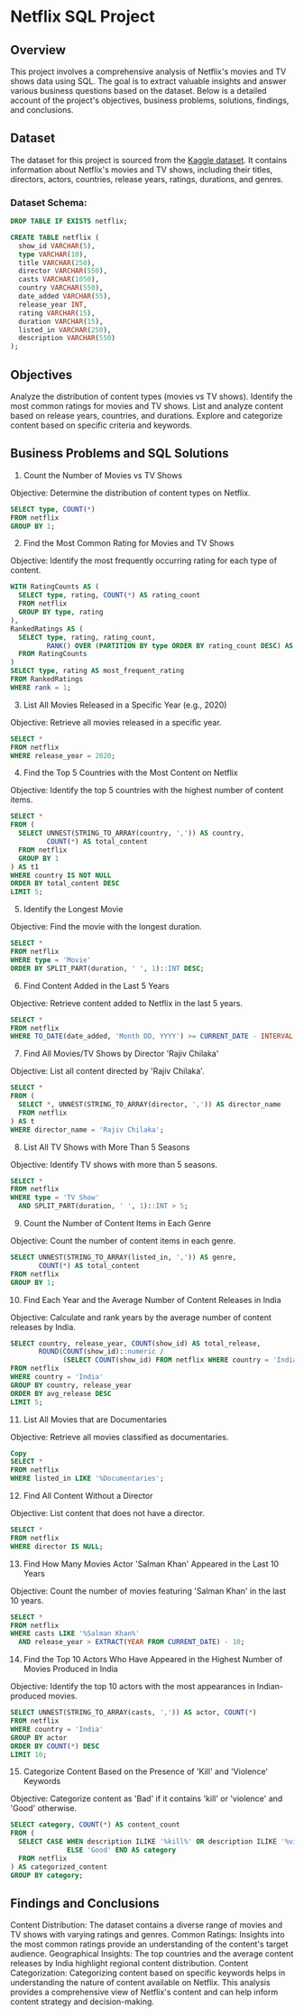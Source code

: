 # Netflix SQL Project

## Overview
This project involves a comprehensive analysis of Netflix's movies and TV shows data using SQL. The goal is to extract valuable insights and answer various business questions based on the dataset. Below is a detailed account of the project's objectives, business problems, solutions, findings, and conclusions.

## Dataset
The dataset for this project is sourced from the [Kaggle dataset](https://www.kaggle.com/datasets/shivamb/netflix-shows). It contains information about Netflix's movies and TV shows, including their titles, directors, actors, countries, release years, ratings, durations, and genres.

### Dataset Schema:
```sql
DROP TABLE IF EXISTS netflix;

CREATE TABLE netflix (
  show_id VARCHAR(5),
  type VARCHAR(10),
  title VARCHAR(250),
  director VARCHAR(550),
  casts VARCHAR(1050),
  country VARCHAR(550),
  date_added VARCHAR(55),
  release_year INT,
  rating VARCHAR(15),
  duration VARCHAR(15),
  listed_in VARCHAR(250),
  description VARCHAR(550)
);
```
## Objectives
Analyze the distribution of content types (movies vs TV shows).
Identify the most common ratings for movies and TV shows.
List and analyze content based on release years, countries, and durations.
Explore and categorize content based on specific criteria and keywords.


## Business Problems and SQL Solutions

1. Count the Number of Movies vs TV Shows
   
Objective: Determine the distribution of content types on Netflix.

```sql
SELECT type, COUNT(*) 
FROM netflix 
GROUP BY 1;
```

2. Find the Most Common Rating for Movies and TV Shows
   
Objective: Identify the most frequently occurring rating for each type of content.

```sql
WITH RatingCounts AS (
  SELECT type, rating, COUNT(*) AS rating_count 
  FROM netflix 
  GROUP BY type, rating
),
RankedRatings AS (
  SELECT type, rating, rating_count, 
         RANK() OVER (PARTITION BY type ORDER BY rating_count DESC) AS rank 
  FROM RatingCounts
)
SELECT type, rating AS most_frequent_rating 
FROM RankedRatings 
WHERE rank = 1;
```

3. List All Movies Released in a Specific Year (e.g., 2020)
   
Objective: Retrieve all movies released in a specific year.

```sql
SELECT * 
FROM netflix 
WHERE release_year = 2020;
```

4. Find the Top 5 Countries with the Most Content on Netflix
   
Objective: Identify the top 5 countries with the highest number of content items.

```sql
SELECT * 
FROM ( 
  SELECT UNNEST(STRING_TO_ARRAY(country, ',')) AS country, 
         COUNT(*) AS total_content 
  FROM netflix 
  GROUP BY 1 
) AS t1 
WHERE country IS NOT NULL 
ORDER BY total_content DESC 
LIMIT 5;
```

5. Identify the Longest Movie
   
Objective: Find the movie with the longest duration.

```sql
SELECT * 
FROM netflix 
WHERE type = 'Movie' 
ORDER BY SPLIT_PART(duration, ' ', 1)::INT DESC;
```

6. Find Content Added in the Last 5 Years
   
Objective: Retrieve content added to Netflix in the last 5 years.

```sql
SELECT * 
FROM netflix 
WHERE TO_DATE(date_added, 'Month DD, YYYY') >= CURRENT_DATE - INTERVAL '5 years';
```

7. Find All Movies/TV Shows by Director 'Rajiv Chilaka'
   
Objective: List all content directed by 'Rajiv Chilaka'.

```sql
SELECT * 
FROM ( 
  SELECT *, UNNEST(STRING_TO_ARRAY(director, ',')) AS director_name 
  FROM netflix 
) AS t 
WHERE director_name = 'Rajiv Chilaka';
```

8. List All TV Shows with More Than 5 Seasons
   
Objective: Identify TV shows with more than 5 seasons.

```sql
SELECT * 
FROM netflix 
WHERE type = 'TV Show' 
  AND SPLIT_PART(duration, ' ', 1)::INT > 5;
```

9. Count the Number of Content Items in Each Genre
    
Objective: Count the number of content items in each genre.

```sql
SELECT UNNEST(STRING_TO_ARRAY(listed_in, ',')) AS genre, 
       COUNT(*) AS total_content 
FROM netflix 
GROUP BY 1;
```

10. Find Each Year and the Average Number of Content Releases in India
    
Objective: Calculate and rank years by the average number of content releases by India.

```sql
SELECT country, release_year, COUNT(show_id) AS total_release, 
       ROUND(COUNT(show_id)::numeric / 
             (SELECT COUNT(show_id) FROM netflix WHERE country = 'India')::numeric * 100, 2) AS avg_release 
FROM netflix 
WHERE country = 'India' 
GROUP BY country, release_year 
ORDER BY avg_release DESC 
LIMIT 5;
```

11. List All Movies that are Documentaries
    
Objective: Retrieve all movies classified as documentaries.

```sql
Copy
SELECT * 
FROM netflix 
WHERE listed_in LIKE '%Documentaries';
```

12. Find All Content Without a Director
    
Objective: List content that does not have a director.

```sql
SELECT * 
FROM netflix 
WHERE director IS NULL;
```

13. Find How Many Movies Actor 'Salman Khan' Appeared in the Last 10 Years
    
Objective: Count the number of movies featuring 'Salman Khan' in the last 10 years.

```sql
SELECT * 
FROM netflix 
WHERE casts LIKE '%Salman Khan%' 
  AND release_year > EXTRACT(YEAR FROM CURRENT_DATE) - 10;
```

14. Find the Top 10 Actors Who Have Appeared in the Highest Number of Movies Produced in India
    
Objective: Identify the top 10 actors with the most appearances in Indian-produced movies.

```sql
SELECT UNNEST(STRING_TO_ARRAY(casts, ',')) AS actor, COUNT(*) 
FROM netflix 
WHERE country = 'India' 
GROUP BY actor 
ORDER BY COUNT(*) DESC 
LIMIT 10;
```

15. Categorize Content Based on the Presence of 'Kill' and 'Violence' Keywords
    
Objective: Categorize content as 'Bad' if it contains 'kill' or 'violence' and 'Good' otherwise.

```sql
SELECT category, COUNT(*) AS content_count 
FROM ( 
  SELECT CASE WHEN description ILIKE '%kill%' OR description ILIKE '%violence%' THEN 'Bad' 
              ELSE 'Good' END AS category 
  FROM netflix 
) AS categorized_content 
GROUP BY category;
```

## Findings and Conclusions

Content Distribution: The dataset contains a diverse range of movies and TV shows with varying ratings and genres.
Common Ratings: Insights into the most common ratings provide an understanding of the content's target audience.
Geographical Insights: The top countries and the average content releases by India highlight regional content distribution.
Content Categorization: Categorizing content based on specific keywords helps in understanding the nature of content available on Netflix.
This analysis provides a comprehensive view of Netflix's content and can help inform content strategy and decision-making.




